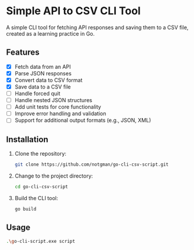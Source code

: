 # Simple API to CSV CLI Tool

A simple CLI tool for fetching API responses and saving them to a CSV file, created as a learning practice in Go.

## Features

- [x] Fetch data from an API
- [x] Parse JSON responses
- [x] Convert data to CSV format
- [x] Save data to a CSV file
- [ ] Handle forced quit
- [ ] Handle nested JSON structures
- [ ] Add unit tests for core functionality
- [ ] Improve error handling and validation
- [ ] Support for additional output formats (e.g., JSON, XML)

## Installation

1. Clone the repository:

    ```bash
    git clone https://github.com/notgman/go-cli-csv-script.git
    ```

2. Change to the project directory:

    ```bash
    cd go-cli-csv-script
    ```

3. Build the CLI tool:

    ```bash
    go build 
    ```

## Usage

```bash
.\go-cli-script.exe script
```

